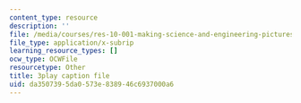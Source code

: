 ```yaml
---
content_type: resource
description: ''
file: /media/courses/res-10-001-making-science-and-engineering-pictures-a-practical-guide-to-presenting-your-work-spring-2016/da3507395da0573e838946c6937000a6_t5_ymNZGsCI.vtt
file_type: application/x-subrip
learning_resource_types: []
ocw_type: OCWFile
resourcetype: Other
title: 3play caption file
uid: da350739-5da0-573e-8389-46c6937000a6
---
```

